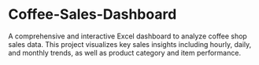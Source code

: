 # Coffee-Sales-Dashboard
A comprehensive and interactive Excel dashboard to analyze coffee shop sales data. This project visualizes key sales insights including hourly, daily, and monthly trends, as well as product category and item performance.
